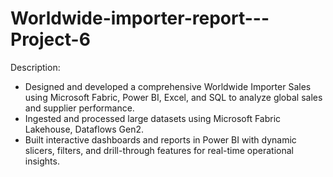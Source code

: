 # Worldwide-importer-report---Project-6

Description: 
- Designed and developed a comprehensive Worldwide Importer Sales using Microsoft Fabric, Power BI, Excel, and SQL to analyze global sales and supplier performance.
- Ingested and processed large datasets using Microsoft Fabric Lakehouse, Dataflows Gen2.
- Built interactive dashboards and reports in Power BI with dynamic slicers, filters, and drill-through features for real-time operational insights.
